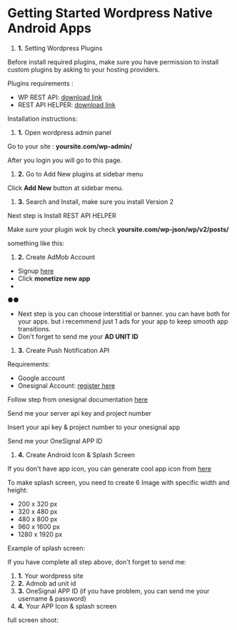 # Getting Started Wordpress Native Android Apps

1. **1.** Setting Wordpress Plugins
 
Before install required plugins, make sure you have permission to install custom plugins by asking to your hosting providers.

Plugins requirements :

- WP REST API: [download link](https://id.wordpress.org/plugins/json-rest-api/)
- REST API HELPER: [download link](https://wordpress.org/plugins/rest-api-helper/)

Installation instructions:

1. **1.** Open wordpress admin panel

Go to your site : **yoursite.com/wp-admin/**


After you login you will go to this page.

1. **2.** Go to Add New plugins at sidebar menu

Click **Add New** button at sidebar menu.

1. **3.** Search and Install, make sure you install Version 2

Next step is Install REST API HELPER

Make sure your plugin wok by check **yoursite.com/wp-json/wp/v2/posts/**

something like this:

1. **2.** Create AdMob Account

- Signup [here](https://www.google.com/admob/)
- Click **monetize new app**
-
**●●**
- Next step is you can choose interstitial or banner. you can have both for your apps. but i recemmend just 1 ads for your app to keep smooth app transitions.
- Don&#39;t forget to send me your **AD UNIT ID**

1. **3.** Create Push Notification API

Requirements:

- Google account
- Onesignal Account: [register here](https://onesignal.com/)

Follow step from onesignal documentation [here](https://documentation.onesignal.com/docs/generate-a-google-server-api-key)

Send me your server api key and project number

Insert your api key &amp; project number to your onesignal app

Send me your OneSignal APP ID

1. **4.** Create Android Icon &amp; Splash Screen

If you don&#39;t have app icon, you can generate cool app icon from [here](https://android-material-icon-generator.bitdroid.de/)

To make splash screen, you need to create 6 Image with specific width and height:

- 200 x 320 px
- 320 x 480 px
- 480 x 800 px
- 960 x 1600 px
- 1280 x 1920 px

Example of splash screen:


If you have complete all step above, don&#39;t forget to send me:

1. **1.** Your wordpress site
2. **2.** Admob ad unit id
3. **3.** OneSignal APP ID (if you have problem, you can send me your username &amp; password)
4. **4.** Your APP Icon &amp; splash screen



full screen shoot:
